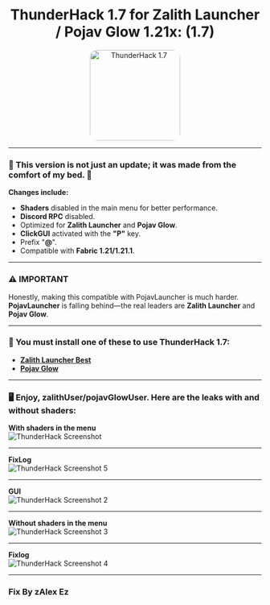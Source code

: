 <h1 align="center">ThunderHack 1.7 for Zalith Launcher / Pojav Glow 1.21x: (1.7)</h1>

<p align="center">
  <img src="https://github.com/zAlexHvHcc/zAlexHvHcc/raw/main/pic1.png" alt="ThunderHack 1.7" width="180" style="border-radius: 15px;" />
</p>

---

### 🚨 This version is not just an update; it was made from the comfort of my bed. 🚨
**Changes include:**
- **Shaders** disabled in the main menu for better performance.
- **Discord RPC** disabled.
- Optimized for **Zalith Launcher** and **Pojav Glow**.
- **ClickGUI** activated with the **"P"** key.
- Prefix "**@**".
- Compatible with **Fabric 1.21/1.21.1**.

---

### ⚠️ IMPORTANT
Honestly, making this compatible with PojavLauncher is much harder. **PojavLauncher** is falling behind—the real leaders are **Zalith Launcher** and **Pojav Glow**.

---

### 🔹 You must install one of these to use ThunderHack 1.7:
- **[Zalith Launcher Best](https://github.com/ZalithLauncher/ZalithLauncher)**
- **[Pojav Glow](https://github.com/Vera-Firefly/Pojav-Glow-Worm)**

---

### 🖥️ Enjoy, zalithUser/pojavGlowUser. Here are the leaks with and without shaders:

**With shaders in the menu**  
![ThunderHack Screenshot](https://github.com/zAlexHvHcc/ThunderHack-17-for-Pojav-1.21x-17/raw/main/Screenshot_20250322_230608.jpg)

---

**FixLog**  
![ThunderHack Screenshot 5](https://github.com/zAlexHvHcc/ThunderHack-1.7-for-Zalith-Glow-1.21x/raw/main/Screenshot_20250410_072155.jpg)

---

**GUI**  
![ThunderHack Screenshot 2](https://github.com/zAlexHvHcc/ThunderHack-17-for-Pojav-1.21x-17/raw/main/Screenshot_20250322_230707.jpg)

---

**Without shaders in the menu**  
![ThunderHack Screenshot 3](https://github.com/zAlexHvHcc/ThunderHack-17-for-Pojav-1.21x-17/raw/main/Screenshot_20250322_235107.jpg)

---

**Fixlog**  
![ThunderHack Screenshot 4](https://github.com/zAlexHvHcc/ThunderHack-1.7-for-Zalith-Glow-1.21x/raw/main/Screenshot_20250410_070504.jpg)

---

### Fix By **zAlex Ez**
